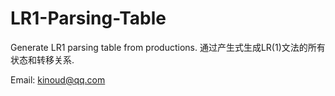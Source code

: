 # LR1-Parsing-Table
Generate LR1 parsing table from productions.
通过产生式生成LR(1)文法的所有状态和转移关系.

Email: kinoud@qq.com
